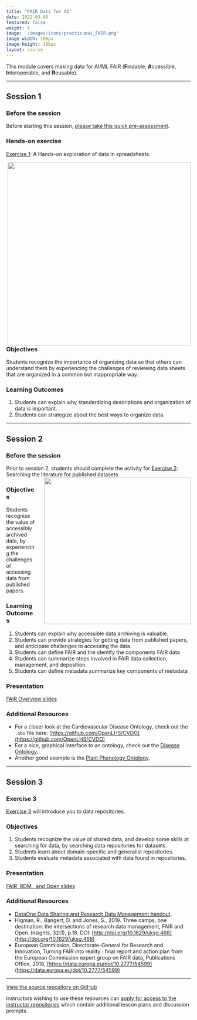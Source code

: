 ```yaml
---
title: "FAIR Data for AI"
date: 2022-03-08
featured: false
weight: 9
image: '/images/icons/practicumai_FAIR.png'
image-width: 100px
image-height: 100px
layout: course
---
```


This module covers making data for AI/ML FAIR (**F**indable, **A**ccessible, **I**nteroperable, and **R**eusable).

<hr> 

## Session 1

### Before the session

Before starting this session, [please take this quick pre-assessment](https://ufl.qualtrics.com/jfe/form/SV_7aBxTBOI5K6ubNI).

### Hands-on exercise

[Exercise 1](/fair/FAIR_Exercise_1/): A Hands-on exploration of data in spreadsheets.

<a href='/fair/FAIR_Exercise_1/'><img src='/fair/images/np_Group_runners_Jacob_Lund_Photography_5QPlV0_free.jpg' align='right' width='500' style='padding: 0px 0px 0px 20px'></a>

### Objectives

Students recognize the importance of organizing data so that others can understand them by experiencing the challenges of reviewing data sheets that are organized in a common but inappropriate way.

### Learning Outcomes

1. Students can explain why standardizing descriptions and organization of data is important.
1. Students can strategize about the best ways to organize data.

<hr> 

## Session 2

### Before the session

Prior to session 2, students should complete the activity for [Exercise 2](/fair/FAIR_Exercise_2/): Searching the literature for published datasets.<a href='/fair/FAIR_Exercise_2/'><img src='/fair/images/fitness-tracker.png' align='right' width='400' style='padding: 0px 0px 0px 20px'></a>

### Objectives

Students recognize the value of accessibly archived data, by experiencing the challenges of accessing data from published papers.

### Learning Outcomes

1. Students can explain why accessible data archiving is valuable.
1. Students can provide strategies for getting data from published papers, and anticipate challenges to accessing the data.
1. Students can define FAIR and the identify the components FAIR data
1. Students can summarize steps involved in FAIR data collection, management, and deposition.
1. Students can define metadata summarize key components of metadata

### Presentation

[FAIR Overview slides](https://docs.google.com/presentation/d/1ikukDeyxKa4RCfpH0ehNa35lMbVNawwXaPA_XbGgaBs/edit?usp=sharing)

### Additional Resources

* For a closer look at the Cardiovascular Disease Ontology, check out the `.obo` file here: [https://github.com/OpenLHS/CVDO](https://github.com/OpenLHS/CVDO)
* For a nice, graphical interface to an ontology, check out the [Disease Ontology](https://disease-ontology.org/). 
* Another good example is the [Plant Phenology Ontology](https://www.ebi.ac.uk/ols/ontologies/ppo).

<hr> 

## Session 3

### Exercise 3

[Exercise 3](/fair/FAIR_Exercise_3/) will introduce you to data repositories.

### Objectives

1. Students recognize the value of shared data, and develop some skills at searching for data, by searching data repositories for datasets.
1. Students learn about domain-specific and generalist repositories.
1. Students evaluate metadata associated with data found in repositories.

### Presentation

[FAIR, RDM , and Open slides](https://docs.google.com/presentation/d/1YB07xuFdS2rzVshjzeFqU9qjh3OtFqUhG7OjzGKVGeQ/edit?usp=sharing)

### Additional Resources

* [DataOne Data Sharing and Research Data Management handout](/fair/handouts/L02_DataSharing_Handout.pdf).
* Higman, R., Bangert, D. and Jones, S., 2019. Three camps, one destination: the intersections of research data management, FAIR and Open. Insights, 32(1), p.18. DOI: [http://doi.org/10.1629/uksg.468](http://doi.org/10.1629/uksg.468)
* European Commission, Directorate-General for Research and Innovation, Turning FAIR into reality : final report and action plan from the European Commission expert group on FAIR data, Publications Office, 2018, [https://data.europa.eu/doi/10.2777/54599](https://data.europa.eu/doi/10.2777/54599)

<hr> 

[View the source repository on GitHub](https://github.com/PracticumAI/fair)

Instructors wishing to use these resources can [apply for access to the instructor repositories](/instructor_app/) which contain additional lesson plans and discussion prompts.
